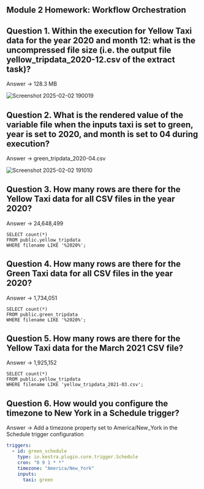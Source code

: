 ## Module 2 Homework: Workflow Orchestration

## Question 1. Within the execution for Yellow Taxi data for the year 2020 and month 12: what is the uncompressed file size (i.e. the output file yellow_tripdata_2020-12.csv of the extract task)?

Answer -> 128.3 MB

![Screenshot 2025-02-02 190019](https://github.com/user-attachments/assets/489d1291-a454-4072-b53f-d422d8537bbf)

## Question 2. What is the rendered value of the variable file when the inputs taxi is set to green, year is set to 2020, and month is set to 04 during execution?

Answer -> green_tripdata_2020-04.csv

![Screenshot 2025-02-02 191010](https://github.com/user-attachments/assets/1e90386e-2b1a-4fd8-887f-a27ab23d93b5)

## Question 3. How many rows are there for the Yellow Taxi data for all CSV files in the year 2020?
Answer -> 24,648,499
```postgres
SELECT count(*) 
FROM public.yellow_tripdata
WHERE filename LIKE '%2020%';
```

## Question 4. How many rows are there for the Green Taxi data for all CSV files in the year 2020?

Answer -> 1,734,051
```postgres
SELECT count(*) 
FROM public.green_tripdata
WHERE filename LIKE '%2020%';
```

## Question 5. How many rows are there for the Yellow Taxi data for the March 2021 CSV file?
Answer -> 1,925,152
```postgres
SELECT count(*) 
FROM public.yellow_tripdata
WHERE filename LIKE 'yellow_tripdata_2021-03.csv';
```

## Question 6. How would you configure the timezone to New York in a Schedule trigger?

Answer -> Add a timezone property set to America/New_York in the Schedule trigger configuration

```yaml
triggers:
  - id: green_schedule
    type: io.kestra.plugin.core.trigger.Schedule
    cron: "0 9 1 * *"
    timezone: "America/New_York"
    inputs:
      taxi: green
```
